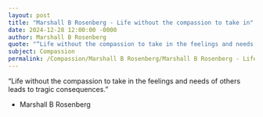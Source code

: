 ```yaml
---
layout: post
title: "Marshall B Rosenberg - Life without the compassion to take in"
date: 2024-12-28 12:00:00 -0000
author: Marshall B Rosenberg
quote: "“Life without the compassion to take in the feelings and needs of others leads to tragic consequences.”"
subject: Compassion
permalink: /Compassion/Marshall B Rosenberg/Marshall B Rosenberg - Life without the compassion to take in
---
```


“Life without the compassion to take in the feelings and needs of others leads to tragic consequences.”

- Marshall B Rosenberg
